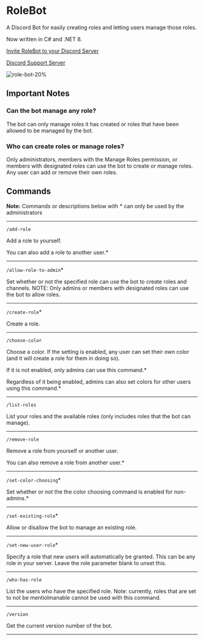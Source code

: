 # RoleBot

A Discord Bot for easily creating roles and letting users manage those roles.

Now written in C# and .NET 8.

[Invite RoleBot to your Discord Server](https://discord.com/api/oauth2/authorize?client_id=740381594669285466&permissions=139855349840&scope=bot%20applications.commands)

[Discord Support Server](https://discord.gg/Za4NAtJJ9v)

![role-bot-20%](https://user-images.githubusercontent.com/4060573/223889561-d4988dcd-9659-4c11-9d2b-d2883087a681.png)

## Important Notes

### Can the bot manage any role?

The bot can only manage roles it has created or roles that have been allowed to be managed by the bot.

### Who can create roles or manage roles?

Only administrators, members with the Manage Roles permission, or members with designated roles can use the bot to create or manage roles. Any user can add or remove their own roles.

## Commands

**Note:** Commands or descriptions below with * can only be used by the administrators

---

`/add-role`

Add a role to yourself.

You can also add a role to another user.*

---

`/allow-role-to-admin`*

Set whether or not the specified role can use the bot to create roles and channels.
NOTE: Only admins or members with designated roles can use the bot to allow roles.

---

`/create-role`*

Create a role.

---

`/choose-color`

Choose a color. If the setting is enabled, any user can set their own color (and it will create a role for them in doing so). 

If it is not enabled, only admins can use this command.*

Regardless of it being enabled, admins can also set colors for other users using this command.*

---

`/list-roles`

List your roles and the available roles (only includes roles that the bot can manage).

---

`/remove-role`

Remove a role from yourself or another user.

You can also remove a role from another user.*

---

`/set-color-choosing`*

Set whether or not the the color choosing command is enabled for non-admins.*

---

`/set-existing-role`*

Allow or disallow the bot to manage an existing role.

---

`/set-new-user-role`*

Specify a role that new users will automatically be granted. This can be any role in your server. Leave the role parameter blank to unset this.

---

`/who-has-role`

List the users who have the specified role. Note: currently, roles that are set to not be mentiolmanable cannot be used with this command.

---

`/version`

Get the current version number of the bot.

---
